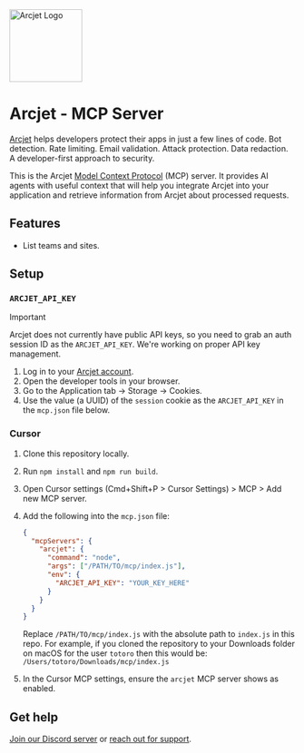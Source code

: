 <a href="https://arcjet.com" target="_arcjet-home">
  <picture>
    <source media="(prefers-color-scheme: dark)" srcset="https://arcjet.com/logo/arcjet-dark-lockup-voyage-horizontal.svg">
    <img src="https://arcjet.com/logo/arcjet-light-lockup-voyage-horizontal.svg" alt="Arcjet Logo" height="128" width="auto">
  </picture>
</a>

# Arcjet - MCP Server

[Arcjet](https://arcjet.com) helps developers protect their apps in just a few
lines of code. Bot detection. Rate limiting. Email validation. Attack
protection. Data redaction. A developer-first approach to security.

This is the Arcjet [Model Context Protocol](https://modelcontextprotocol.io/)
(MCP) server. It provides AI agents with useful context that will help you
integrate Arcjet into your application and retrieve information from Arcjet
about processed requests.

## Features

- List teams and sites.

## Setup

### `ARCJET_API_KEY`

> [!IMPORTANT]
> Arcjet does not currently have public API keys, so you need to grab an auth
> session ID as the `ARCJET_API_KEY`. We're working on proper API key management.

1. Log in to your [Arcjet account](https://app.arcjet.com).
2. Open the developer tools in your browser.
3. Go to the Application tab -> Storage -> Cookies.
4. Use the value (a UUID) of the `session` cookie as the `ARCJET_API_KEY` in the
   `mcp.json` file below.

### Cursor

1. Clone this repository locally.
2. Run `npm install` and `npm run build`.
3. Open Cursor settings (Cmd+Shift+P > Cursor Settings) > MCP > Add new MCP
   server.
4. Add the following into the `mcp.json` file:

   ```json
   {
     "mcpServers": {
       "arcjet": {
         "command": "node",
         "args": ["/PATH/TO/mcp/index.js"],
         "env": {
           "ARCJET_API_KEY": "YOUR_KEY_HERE"
         }
       }
     }
   }
   ```

   Replace `/PATH/TO/mcp/index.js` with the absolute path to `index.js` in this
   repo. For example, if you cloned the repository to your Downloads folder on
   macOS for the user `totoro` then this would be:
   `/Users/totoro/Downloads/mcp/index.js`

5. In the Cursor MCP settings, ensure the `arcjet` MCP server shows as enabled.

## Get help

[Join our Discord server](https://arcjet.com/discord) or [reach out for
support](https://docs.arcjet.com/support).
